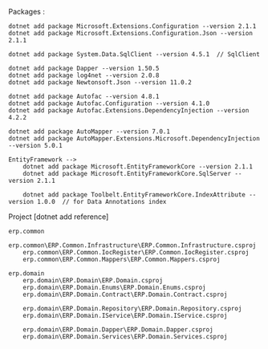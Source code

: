 

Packages :

    dotnet add package Microsoft.Extensions.Configuration --version 2.1.1
    dotnet add package Microsoft.Extensions.Configuration.Json --version 2.1.1
 
    dotnet add package System.Data.SqlClient --version 4.5.1  // SqlClient
    
    dotnet add package Dapper --version 1.50.5
    dotnet add package log4net --version 2.0.8
    dotnet add package Newtonsoft.Json --version 11.0.2
    
    dotnet add package Autofac --version 4.8.1
    dotnet add package Autofac.Configuration --version 4.1.0
    dotnet add package Autofac.Extensions.DependencyInjection --version 4.2.2
    
    dotnet add package AutoMapper --version 7.0.1
    dotnet add package AutoMapper.Extensions.Microsoft.DependencyInjection --version 5.0.1

    EntityFramework -->
        dotnet add package Microsoft.EntityFrameworkCore --version 2.1.1
        dotnet add package Microsoft.EntityFrameworkCore.SqlServer --version 2.1.1

        dotnet add package Toolbelt.EntityFrameworkCore.IndexAttribute --version 1.0.0  // for Data Annotations index



Project 
    [dotnet add reference]

    erp.common
        erp.common\ERP.Common.Infrastructure\ERP.Common.Infrastructure.csproj
        erp.common\ERP.Common.IocRegister\ERP.Common.IocRegister.csproj
        erp.common\ERP.Common.Mappers\ERP.Common.Mappers.csproj

    erp.domain
        erp.domain\ERP.Domain\ERP.Domain.csproj
        erp.domain\ERP.Domain.Enums\ERP.Domain.Enums.csproj
        erp.domain\ERP.Domain.Contract\ERP.Domain.Contract.csproj
        
        erp.domain\ERP.Domain.Repository\ERP.Domain.Repository.csproj
        erp.domain\ERP.Domain.IService\ERP.Domain.IService.csproj

        erp.domain\ERP.Domain.Dapper\ERP.Domain.Dapper.csproj
        erp.domain\ERP.Domain.Services\ERP.Domain.Services.csproj